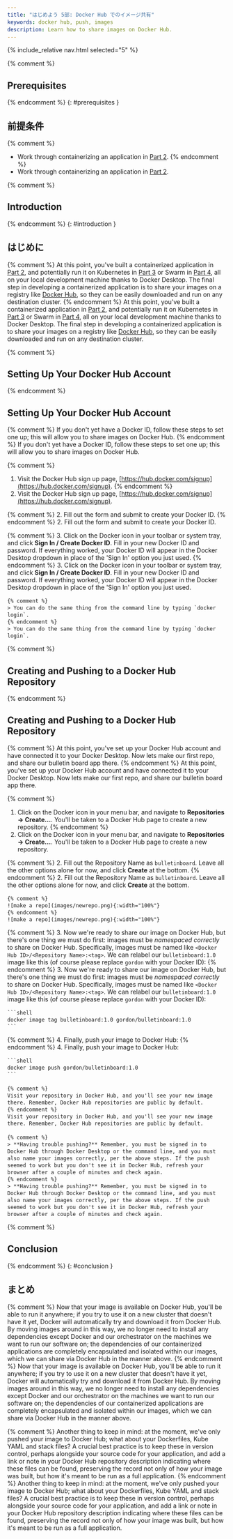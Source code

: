 ```yaml
---
title: "はじめよう 5部: Docker Hub でのイメージ共有"
keywords: docker hub, push, images
description: Learn how to share images on Docker Hub.
---
```


{% include_relative nav.html selected="5" %}

{% comment %}
## Prerequisites
{% endcomment %}
{: #prerequisites }
## 前提条件

{% comment %}
- Work through containerizing an application in [Part 2](part2.md).
{% endcomment %}
- Work through containerizing an application in [Part 2](part2.md).

{% comment %}
## Introduction
{% endcomment %}
{: #introduction }
## はじめに

{% comment %}
At this point, you've built a containerized application in [Part 2](part2.md), and potentially run it on Kubernetes in [Part 3](part3.md) or Swarm in [Part 4](part4.md), all on your local development machine thanks to Docker Desktop. The final step in developing a containerized application is to share your images on a registry like [Docker Hub](https://hub.docker.com/), so they can be easily downloaded and run on any destination cluster.
{% endcomment %}
At this point, you've built a containerized application in [Part 2](part2.md), and potentially run it on Kubernetes in [Part 3](part3.md) or Swarm in [Part 4](part4.md), all on your local development machine thanks to Docker Desktop. The final step in developing a containerized application is to share your images on a registry like [Docker Hub](https://hub.docker.com/), so they can be easily downloaded and run on any destination cluster.

{% comment %}
## Setting Up Your Docker Hub Account
{% endcomment %}
## Setting Up Your Docker Hub Account

{% comment %}
If you don't yet have a Docker ID, follow these steps to set one up; this will allow you to share images on Docker Hub.
{% endcomment %}
If you don't yet have a Docker ID, follow these steps to set one up; this will allow you to share images on Docker Hub.

{% comment %}
1.  Visit the Docker Hub sign up page, [https://hub.docker.com/signup](https://hub.docker.com/signup).
{% endcomment %}
1.  Visit the Docker Hub sign up page, [https://hub.docker.com/signup](https://hub.docker.com/signup).

{% comment %}
2.  Fill out the form and submit to create your Docker ID.
{% endcomment %}
2.  Fill out the form and submit to create your Docker ID.

{% comment %}
3.  Click on the Docker icon in your toolbar or system tray, and click **Sign In / Create Docker ID**. Fill in your new Docker ID and password. If everything worked, your Docker ID will appear in the Docker Desktop dropdown in place of the 'Sign In' option you just used.
{% endcomment %}
3.  Click on the Docker icon in your toolbar or system tray, and click **Sign In / Create Docker ID**. Fill in your new Docker ID and password. If everything worked, your Docker ID will appear in the Docker Desktop dropdown in place of the 'Sign In' option you just used.

    {% comment %}
    > You can do the same thing from the command line by typing `docker login`.
    {% endcomment %}
    > You can do the same thing from the command line by typing `docker login`.

{% comment %}
## Creating and Pushing to a Docker Hub Repository
{% endcomment %}
## Creating and Pushing to a Docker Hub Repository

{% comment %}
At this point, you've set up your Docker Hub account and have connected it to your Docker Desktop. Now lets make our first repo, and share our bulletin board app there.
{% endcomment %}
At this point, you've set up your Docker Hub account and have connected it to your Docker Desktop. Now lets make our first repo, and share our bulletin board app there.

{% comment %}
1.  Click on the Docker icon in your menu bar, and navigate to **Repositories -> Create...**. You'll be taken to a Docker Hub page to create a new repository.
{% endcomment %}
1.  Click on the Docker icon in your menu bar, and navigate to **Repositories -> Create...**. You'll be taken to a Docker Hub page to create a new repository.

{% comment %}
2.  Fill out the Repository Name as `bulletinboard`. Leave all the other options alone for now, and click **Create** at the bottom.
{% endcomment %}
2.  Fill out the Repository Name as `bulletinboard`. Leave all the other options alone for now, and click **Create** at the bottom.

    {% comment %}
    ![make a repo](images/newrepo.png){:width="100%"}
    {% endcomment %}
    ![make a repo](images/newrepo.png){:width="100%"}

{% comment %}
3.  Now we're ready to share our image on Docker Hub, but there's one thing we must do first: images must be *namespaced correctly* to share on Docker Hub. Specifically, images must be named like `<Docker Hub ID>/<Repository Name>:<tag>`. We can relabel our `bulletinboard:1.0` image like this (of course please replace `gordon` with your Docker ID):
{% endcomment %}
3.  Now we're ready to share our image on Docker Hub, but there's one thing we must do first: images must be *namespaced correctly* to share on Docker Hub. Specifically, images must be named like `<Docker Hub ID>/<Repository Name>:<tag>`. We can relabel our `bulletinboard:1.0` image like this (of course please replace `gordon` with your Docker ID):

    ```shell
    docker image tag bulletinboard:1.0 gordon/bulletinboard:1.0
    ```

{% comment %}
4. Finally, push your image to Docker Hub:
{% endcomment %}
4. Finally, push your image to Docker Hub:

    ```shell
    docker image push gordon/bulletinboard:1.0
    ```

    {% comment %}
    Visit your repository in Docker Hub, and you'll see your new image there. Remember, Docker Hub repositories are public by default.
    {% endcomment %}
    Visit your repository in Docker Hub, and you'll see your new image there. Remember, Docker Hub repositories are public by default.

    {% comment %}
    > **Having trouble pushing?** Remember, you must be signed in to Docker Hub through Docker Desktop or the command line, and you must also name your images correctly, per the above steps. If the push seemed to work but you don't see it in Docker Hub, refresh your browser after a couple of minutes and check again.
    {% endcomment %}
    > **Having trouble pushing?** Remember, you must be signed in to Docker Hub through Docker Desktop or the command line, and you must also name your images correctly, per the above steps. If the push seemed to work but you don't see it in Docker Hub, refresh your browser after a couple of minutes and check again.

{% comment %}
## Conclusion
{% endcomment %}
{: #conclusion }
## まとめ

{% comment %}
Now that your image is available on Docker Hub, you'll be able to run it anywhere; if you try to use it on a new cluster that doesn't have it yet, Docker will automatically try and download it from Docker Hub. By moving images around in this way, we no longer need to install any dependencies except Docker and our orchestrator on the machines we want to run our software on; the dependencies of our containerized applications are completely encapsulated and isolated within our images, which we can share via Docker Hub in the manner above.
{% endcomment %}
Now that your image is available on Docker Hub, you'll be able to run it anywhere; if you try to use it on a new cluster that doesn't have it yet, Docker will automatically try and download it from Docker Hub. By moving images around in this way, we no longer need to install any dependencies except Docker and our orchestrator on the machines we want to run our software on; the dependencies of our containerized applications are completely encapsulated and isolated within our images, which we can share via Docker Hub in the manner above.

{% comment %}
Another thing to keep in mind: at the moment, we've only pushed your image to Docker Hub; what about your Dockerfiles, Kube YAML and stack files? A crucial best practice is to keep these in version control, perhaps alongside your source code for your application, and add a link or note in your Docker Hub repository description indicating where these files can be found, preserving the record not only of how your image was built, but how it's meant to be run as a full application.
{% endcomment %}
Another thing to keep in mind: at the moment, we've only pushed your image to Docker Hub; what about your Dockerfiles, Kube YAML and stack files? A crucial best practice is to keep these in version control, perhaps alongside your source code for your application, and add a link or note in your Docker Hub repository description indicating where these files can be found, preserving the record not only of how your image was built, but how it's meant to be run as a full application.


